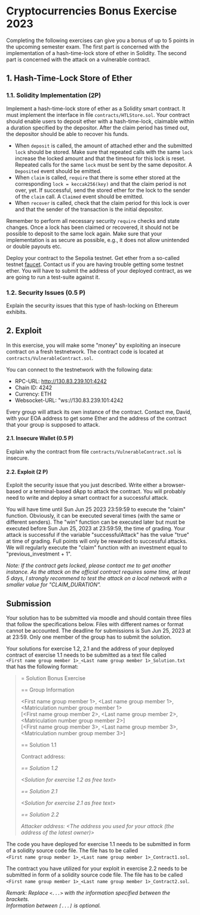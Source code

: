 # Cryptocurrencies Bonus Exercise 2023

Completing the following exercises can give you a bonus of up to 5 points in the
upcoming semester exam. The first part is concerned with the implementation of a
hash-time-lock store of ether in Solidity. The second part is concerned with the
 attack on a vulnerable contract.

## 1. Hash-Time-Lock Store of Ether

### 1.1. Solidity Implementation (2P)

Implement a hash-time-lock store of ether as a Solidity smart contract. It must
implement the interface in file `contracts/HTLStore.sol`. Your contract should
enable users to deposit ether with a hash-time-lock, claimable within a duration
specified by the depositor. After the claim period has timed out, the depositor
should be able to recover his funds.

- When `deposit` is called, the amount of attached ether and the submitted `lock`
  should be stored. Make sure that repeated calls with the same `lock` increase
  the locked amount and that the timeout for this lock is reset. Repeated calls
  for the same `lock` must be sent by the same depositor. A `Deposited` event
  should be emitted.
- When `claim` is called, `require` that there is some ether stored at the
  corresponding `lock = keccak256(key)` and that the claim period is not over,
  yet. If successful, send the stored ether for the lock to the sender of the
  `claim` call. A `Claimed` event should be emitted.
- When `recover` is called, check that the claim period for this lock is over
  and that the sender of the transaction is the initial depositor.

Remember to perform all necessary security `require` checks and state changes.
Once a lock has been claimed or recovered, it should not be possible to deposit
to the same lock again. Make sure that your implementation is as secure as
possible, e.g., it does not allow unintended or double payouts etc.

Deploy your contract to the Sepolia testnet. Get ether from a so-called testnet
[faucet](https://sepoliafaucet.com/). Contact us if you are having trouble
getting some testnet ether. You will have to submit the address of your deployed
contract, as we are going to run a test-suite against it.

### 1.2. Security Issues (0.5 P)

Explain the security issues that this type of hash-locking on Ethereum exhibits.

## 2. Exploit

In this exercise, you will make some "money" by exploiting an insecure contract on
a fresh testnetwork. The contract code is located at `contracts/VulnerableContract.sol`.

You can connect to the testnetwork with the following data:
- RPC-URL: http://130.83.239.101:4242
- Chain ID: 4242
- Currency: ETH
- Websocket-URL: "ws://130.83.239.101:4242

Every group will attack its own instance of the contract. Contact me, David,
with your EOA address to get some Ether and the address of the contract that
your group is supposed to attack.

#### 2.1. Insecure Wallet (0.5 P)

Explain why the contract from file `contracts/VulnerableContract.sol` is insecure.

#### 2.2. Exploit (2 P)

Exploit the security issue that you just described. Write either a browser-based or
a terminal-based dApp to attack the contract. You will probably need to write
and deploy a smart contract for a successful attack.

You will have time until Sun Jun 25 2023 23:59:59 to execute the "claim" function.
Obviously, it can be executed several times (with the same or different senders).
The "win" function can be executed later but must be executed before Sun Jun 25, 2023 at 23:59:59,
the time of grading. Your attack is successful if the variable "successfulAttack" has the
value "true" at time of grading. Full points will only be rewarded to successful attacks.
We will regularly execute the "claim" function with an investment equal to
"previous_investment + 1".

*Note: If the contract gets locked, please contact me to get another instance. 
As the attack on the official contract requires some time, at least 5 days,
I strongly recommend to test the attack on a local network with a smaller value for
"CLAIM_DURATION".*

## Submission

Your solution has to be submitted via moodle and should contain three files that
follow the specifications below. Files with different names or format cannot be
accounted. The deadline for submissions is Sun Jun 25, 2023 at at 23:59. Only
one member of the group has to submit the solution.

Your solutions for exercise 1.2, 2.1 and the address of your deployed contract
of exercise 1.1 needs to be submitted as a text file called   
`<First name group member 1>_<Last name group member 1>_Solution.txt`
that has the following format:

>= Solution Bonus Exercise
>
>== Group Information
>
> <First name group member 1>, <Last name group member 1>, <Matriculation number group member 1>   
> [<First name group member 2>, <Last name group member 2>, <Matriculation number group member 2>]   
> [<First name group member 3>, <Last name group member 3>, <Matriculation number group member 3>]   
>
> == Solution 1.1
>
> Contract address: <Address of the deployed hash-time-lock store contract>
>
> == Solution 1.2
>
> <Solution for exercise 1.2 as free text>
>
> == Solution 2.1
>
> <Solution for exercise 2.1 as free text>
>
> == Solution 2.2
>
> Attacker address: <The address you used for your attack (the address of the latest owner)>

The code you have deployed for exercise 1.1 needs to be submitted in form of a
solidity source code file. The file has to be called   
`<First name group member 1>_<Last name group member 1>_Contract1.sol`.

The contract you have utilized for your exploit in exercise 2.2 needs to be submitted
in form of a solidity source code file. The file has to be called   
`<First name group member 1>_<Last name group member 1>_Contract2.sol`.

_Remark: Replace `<...>` with the information specified between the brackets.   
Information between `[...]` is optional._
